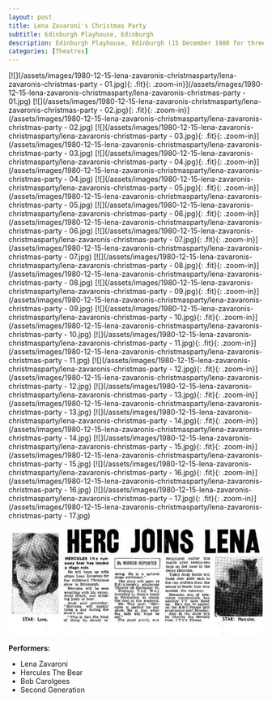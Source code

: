 ```yaml
---
layout: post
title: Lena Zavaroni's Christmas Party
subtitle: Edinburgh Playhouse, Edinburgh
description: Edinburgh Playhouse, Edinburgh (15 December 1980 for three weeks).
categories: [Theatres]
---
```


[![](/assets/images/1980-12-15-lena-zavaronis-christmasparty/lena-zavaronis-christmas-party - 01.jpg){: .fit}{: .zoom-in}](/assets/images/1980-12-15-lena-zavaronis-christmasparty/lena-zavaronis-christmas-party - 01.jpg)
[![](/assets/images/1980-12-15-lena-zavaronis-christmasparty/lena-zavaronis-christmas-party - 02.jpg){: .fit}{: .zoom-in}](/assets/images/1980-12-15-lena-zavaronis-christmasparty/lena-zavaronis-christmas-party - 02.jpg)
[![](/assets/images/1980-12-15-lena-zavaronis-christmasparty/lena-zavaronis-christmas-party - 03.jpg){: .fit}{: .zoom-in}](/assets/images/1980-12-15-lena-zavaronis-christmasparty/lena-zavaronis-christmas-party - 03.jpg)
[![](/assets/images/1980-12-15-lena-zavaronis-christmasparty/lena-zavaronis-christmas-party - 04.jpg){: .fit}{: .zoom-in}](/assets/images/1980-12-15-lena-zavaronis-christmasparty/lena-zavaronis-christmas-party - 04.jpg)
[![](/assets/images/1980-12-15-lena-zavaronis-christmasparty/lena-zavaronis-christmas-party - 05.jpg){: .fit}{: .zoom-in}](/assets/images/1980-12-15-lena-zavaronis-christmasparty/lena-zavaronis-christmas-party - 05.jpg)
[![](/assets/images/1980-12-15-lena-zavaronis-christmasparty/lena-zavaronis-christmas-party - 06.jpg){: .fit}{: .zoom-in}](/assets/images/1980-12-15-lena-zavaronis-christmasparty/lena-zavaronis-christmas-party - 06.jpg)
[![](/assets/images/1980-12-15-lena-zavaronis-christmasparty/lena-zavaronis-christmas-party - 07.jpg){: .fit}{: .zoom-in}](/assets/images/1980-12-15-lena-zavaronis-christmasparty/lena-zavaronis-christmas-party - 07.jpg)
[![](/assets/images/1980-12-15-lena-zavaronis-christmasparty/lena-zavaronis-christmas-party - 08.jpg){: .fit}{: .zoom-in}](/assets/images/1980-12-15-lena-zavaronis-christmasparty/lena-zavaronis-christmas-party - 08.jpg)
[![](/assets/images/1980-12-15-lena-zavaronis-christmasparty/lena-zavaronis-christmas-party - 09.jpg){: .fit}{: .zoom-in}](/assets/images/1980-12-15-lena-zavaronis-christmasparty/lena-zavaronis-christmas-party - 09.jpg)
[![](/assets/images/1980-12-15-lena-zavaronis-christmasparty/lena-zavaronis-christmas-party - 10.jpg){: .fit}{: .zoom-in}](/assets/images/1980-12-15-lena-zavaronis-christmasparty/lena-zavaronis-christmas-party - 10.jpg)
[![](/assets/images/1980-12-15-lena-zavaronis-christmasparty/lena-zavaronis-christmas-party - 11.jpg){: .fit}{: .zoom-in}](/assets/images/1980-12-15-lena-zavaronis-christmasparty/lena-zavaronis-christmas-party - 11.jpg)
[![](/assets/images/1980-12-15-lena-zavaronis-christmasparty/lena-zavaronis-christmas-party - 12.jpg){: .fit}{: .zoom-in}](/assets/images/1980-12-15-lena-zavaronis-christmasparty/lena-zavaronis-christmas-party - 12.jpg)
[![](/assets/images/1980-12-15-lena-zavaronis-christmasparty/lena-zavaronis-christmas-party - 13.jpg){: .fit}{: .zoom-in}](/assets/images/1980-12-15-lena-zavaronis-christmasparty/lena-zavaronis-christmas-party - 13.jpg)
[![](/assets/images/1980-12-15-lena-zavaronis-christmasparty/lena-zavaronis-christmas-party - 14.jpg){: .fit}{: .zoom-in}](/assets/images/1980-12-15-lena-zavaronis-christmasparty/lena-zavaronis-christmas-party - 14.jpg)
[![](/assets/images/1980-12-15-lena-zavaronis-christmasparty/lena-zavaronis-christmas-party - 15.jpg){: .fit}{: .zoom-in}](/assets/images/1980-12-15-lena-zavaronis-christmasparty/lena-zavaronis-christmas-party - 15.jpg)
[![](/assets/images/1980-12-15-lena-zavaronis-christmasparty/lena-zavaronis-christmas-party - 16.jpg){: .fit}{: .zoom-in}](/assets/images/1980-12-15-lena-zavaronis-christmasparty/lena-zavaronis-christmas-party - 16.jpg)
[![](/assets/images/1980-12-15-lena-zavaronis-christmasparty/lena-zavaronis-christmas-party - 17.jpg){: .fit}{: .zoom-in}](/assets/images/1980-12-15-lena-zavaronis-christmasparty/lena-zavaronis-christmas-party - 17.jpg)





![](/assets/images/newspapers/Edin3.jpg)


**Performers:**
* Lena Zavaroni
* Hercules The Bear
* Bob Carolgees
* Second Generation

<style>
.fit {width:auto; height:200px;}
</style>
